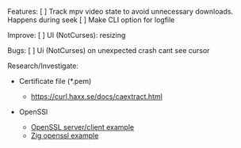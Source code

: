 Features:
[ ] Track mpv video state to avoid unnecessary downloads. Happens during seek
[ ] Make CLI option for logfile

Improve:
[ ] UI (NotCurses): resizing

Bugs:
[ ] Ui (NotCurses) on unexpected crash cant see cursor

Research/Investigate:
- Certificate file (*.pem)
    - https://curl.haxx.se/docs/caextract.html

- OpenSSl
    - [OpenSSL server/client example](https://aticleworld.com/ssl-server-client-using-openssl-in-c/)
    - [Zig openssl example](https://github.com/marler8997/ziget/blob/master/openssl/ssl.zig)
